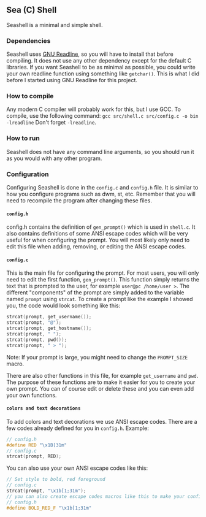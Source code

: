 ## Sea (C) Shell
Seashell is a minimal and simple shell.

### Dependencies
Seashell uses [GNU Readline](https://tiswww.case.edu/php/chet/readline/rltop.html), so you will have to install that before compiling. It does not use any other dependency except for the default C libraries. If you want Seashell to be as minimal as possible, you could write your own readline function using something like `getchar()`. This is what I did before I started using GNU Readline for this project.

### How to compile
Any modern C compiler will probably work for this, but I use GCC. To compile, use the following command: `gcc src/shell.c src/config.c -o bin -lreadline` Don't forget `-lreadline`.

### How to run
Seashell does not have any command line arguments, so you should run it as you would with any other program.

### Configuration
Configuring Seashell is done in the `config.c` and `config.h` file. It is similar to how you configure programs such as dwm, st, etc. Remember that you will need to recompile the program after changing these files.
#### `config.h`
config.h contains the definition of `gen_prompt()` which is used in `shell.c`. It also contains definitions of some ANSI escape codes which will be very useful for when configuring the prompt. You will most likely only need to edit this file when adding, removing, or editing the ANSI escape codes.
#### `config.c`
This is the main file for configuring the prompt. For most users, you will only need to edit the first function, `gen_prompt()`. This function simply returns the text that is prompted to the user, for example `user@pc /home/user >`. The different "components" of the prompt are simply added to the variable named `prompt` using `strcat`. To create a prompt like the example I showed you, the code would look something like this:
```c
strcat(prompt, get_username());
strcat(prompt, "@");
strcat(prompt, get_hostname());
strcat(prompt, " ");
strcat(prompt, pwd());
strcat(prompt, " > ");
```
Note: If your prompt is large, you might need to change the `PROMPT_SIZE` macro.

There are also other functions in this file, for example `get_username` and `pwd`. The purpose of these functions are to make it easier for you to create your own prompt. You can of course edit or delete these and you can even add your own functions.

#### `colors and text decorations`
To add colors and text decorations we use ANSI escape codes. There are a few codes already defined for you in `config.h`. Example:
```c
// config.h
#define RED "\x1B[31m"
// config.c
strcat(prompt, RED);
```
You can also use your own ANSI escape codes like this:
```c
// Set style to bold, red foreground
// config.c
strcat(prompt, "\x1b[1;31m");
// you can also create escape codes macros like this to make your config easier to read:
// config.h
#define BOLD_RED_F "\x1b[1;31m"
```